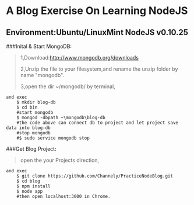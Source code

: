 A Blog Exercise On Learning NodeJS
====================
Environment:Ubuntu/LinuxMint  NodeJS v0.10.25
---------------------

###Inital & Start MongoDB:
>1,Download:http://www.mongodb.org/downloads
>
>2,Unzip the file to your filesystem,and rename the unzip folder by name "mongodb".
>
>3,open the dir ~/mongodb/ by terminal,
>
	and exec 
		$ mkdir blog-db
		$ cd bin
		#start mongodb
		$ mongod -dbpath ~\mongodb\blog-db   
		#the code above can connect db to project and let project save data into blog-db
		#stop mongodb
		#$ sudo service mongodb stop

###Get Blog Project:
>open the your Projects direction,
>
    and exec
        $ git clone https://github.com/Channely/PracticeNodeBlog.git
        $ cd blog
        $ npm install
        $ node app
        #then open localhost:3000 in Chrome.


